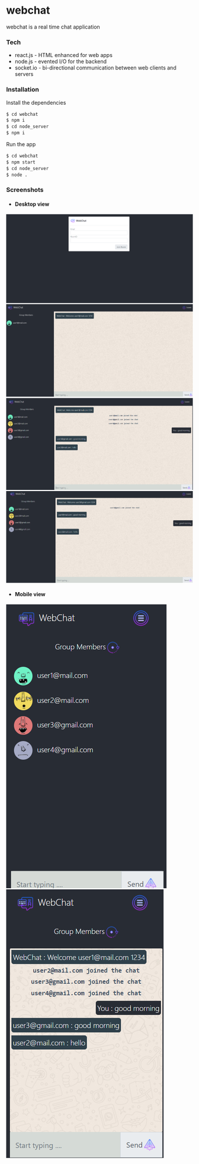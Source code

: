 
# webchat
webchat is a real time chat application

### Tech
* react.js - HTML enhanced for web apps
* node.js - evented I/O for the backend
* socket.io - bi-directional communication between web clients and servers

### Installation
Install the dependencies
```sh
$ cd webchat
$ npm i
$ cd node_server
$ npm i
```
Run the app
```sh
$ cd webchat
$ npm start
$ cd node_server
$ node .
```

### Screenshots

* #### Desktop view
<img src="/Screenshots/create-new-room-page.png" />

<img src="/Screenshots/main-chat-page-1.png" />
<img src="/Screenshots/main-chat-page-2.png" />
<img src="/Screenshots/main-chat-page-3.png" />

* #### Mobile view
<img src="/Screenshots/responsive-main-chat-page-1.png" />
<img src="/Screenshots/responsive-main-chat-page-2.png" />

